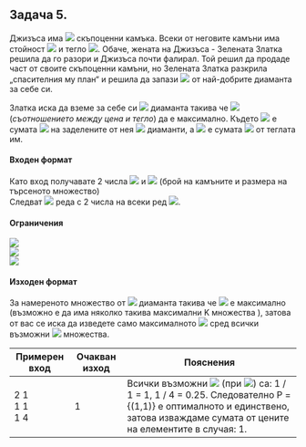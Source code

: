 ## Задача 5.

Джизъса има <img src="https://latex.codecogs.com/svg.latex?\Large&space;N"> скъпоценни камъка. Всеки от неговите камъни има стойност <img src="https://latex.codecogs.com/svg.latex?\Large&space;V_i"> и тегло <img src="https://latex.codecogs.com/svg.latex?\Large&space;W_i">. Обаче, жената на Джизъса - Зелената Златка решила да го разори и Джизъса почти фалирал. Той решил да продаде част от своите скъпоценни камъни, но Зелената Златка разкрила  „спасителния му план“ и решила да запази <img src="https://latex.codecogs.com/svg.latex?\Large&space;K"> от най-добрите диаманта за себе си.

Златка иска да вземе за себе си <img src="https://latex.codecogs.com/svg.latex?\Large&space;K"> диаманта такива че <img src="https://latex.codecogs.com/svg.latex?\Large&space;\frac{S_K(V)}{S_K(W)}"> (*съотношението между цена и тегло*) да е максимално. Където <img src="https://latex.codecogs.com/svg.latex?\Large&space;S_K(V)"> е сумата <img src="https://latex.codecogs.com/svg.latex?\Large&space;\sum_{i=1}^{K}V_i"> на заделените от нея <img src="https://latex.codecogs.com/svg.latex?\Large&space;K"> диаманти, а <img src="https://latex.codecogs.com/svg.latex?\Large&space;S_K(W)"> е сумата <img src="https://latex.codecogs.com/svg.latex?\Large&space;\sum_{i=1}^{K}W_i"> от теглата им.

#### Входен формат
Като вход получавате 2 числа <img src="https://latex.codecogs.com/svg.latex?\Large&space;N"> и <img src="https://latex.codecogs.com/svg.latex?\Large&space;K"> (брой на камъните и размера на търсеното множество)<br>
Следват <img src="https://latex.codecogs.com/svg.latex?\Large&space;N"> реда с 2 числа на всеки ред <img src="https://latex.codecogs.com/svg.latex?\Large&space;V_i,W_i,i=\overline{i,N}">.

#### Ограничения
<img src="https://latex.codecogs.com/svg.latex?\Large&space;K\le{N}\le{1000000}"><br>
<img src="https://latex.codecogs.com/svg.latex?\Large&space;V_i\le{10000000}"><br>
<img src="https://latex.codecogs.com/svg.latex?\Large&space;W_i\le{10000000}">

#### Изходен формат
За намереното множество от <img src="https://latex.codecogs.com/svg.latex?\Large&space;K"> диаманта такива че <img src="https://latex.codecogs.com/svg.latex?\Large&space;P=\frac{\sum_{i=1}^{K}V_i}{\sum_{i=1}^{K}W_i}"> е максимално (възможно е да има няколко такива максимални K множества ), затова от вас се иска да изведете само максималното <img src="https://latex.codecogs.com/svg.latex?\Large&space;S_K(V_i)}"> сред всички възможни <img src="https://latex.codecogs.com/svg.latex?\Large&space;P"> множества.

Примерен вход|Очакван изход|Пояснения
-|-|-
2 1<br>1 1<br>1 4|1|Всички възможни <img src="https://latex.codecogs.com/svg.latex?\Large&space;P=\frac{\sum_{i=1}^{K}V_i}{\sum_{i=1}^{K}W_i}"> (при <img src="https://latex.codecogs.com/svg.latex?\Large&space;K=1">) са: 1 / 1 = 1, 1 / 4 = 0.25. Следователно P = {(1,1)} е оптималното и единствено, затова изваждаме сумата от цените на елементите в случая: 1.
